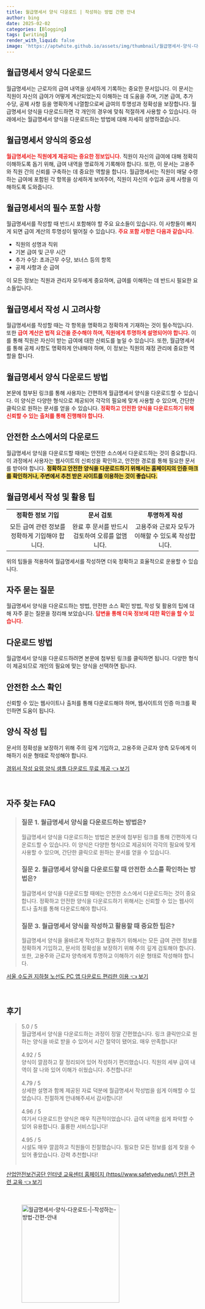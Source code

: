 ```yaml
---
title: 월급명세서 양식 다운로드 | 작성하는 방법 간편 안내
author: bing
date: 2025-02-02
categories: [Blogging]
tags: [writing]
render_with_liquid: false
image: 'https://aptwhite.github.io/assets/img/thumbnail/월급명세서-양식-다운로드-|-작성하는-방법-간편-안내.webp'
---
```



<h2 id='월급명세서_양식_다운로드'>월급명세서 양식 다운로드</h2>

<p>월급명세서는 근로자의 급여 내역을 상세하게 기록하는 중요한 문서입니다. 이 문서는 직원이 자신의 급여가 어떻게 계산되었는지 이해하는 데 도움을 주며, 기본 급여, 추가 수당, 공제 사항 등을 명확하게 나열함으로써 급여의 투명성과 정확성을 보장합니다. 월급명세서 양식을 다운로드하면 각 개인의 경우에 맞춰 적절하게 사용할 수 있습니다. 아래에서는 월급명세서 양식을 다운로드하는 방법에 대해 자세히 설명하겠습니다.</p>

<h2 id='월급명세서_양식의_중요성'>월급명세서 양식의 중요성</h2>

<p><b><span style="color: #ee2323;">월급명세서는 직원에게 제공되는 중요한 정보입니다.</span></b> 직원이 자신의 급여에 대해 정확히 이해하도록 돕기 위해, 급여 내역을 명료하게 기록해야 합니다. 또한, 이 문서는 고용주와 직원 간의 신뢰를 구축하는 데 중요한 역할을 합니다. 월급명세서는 직원이 매달 수령하는 급여에 포함된 각 항목을 상세하게 보여주어, 직원이 자신의 수입과 공제 사항을 이해하도록 도와줍니다.</p>

<h2 id='월급명세서의_필수_포함_사항'>월급명세서의 필수 포함 사항</h2>

<p>월급명세서를 작성할 때 반드시 포함해야 할 주요 요소들이 있습니다. 이 사항들이 빠지게 되면 급여 계산의 투명성이 떨어질 수 있습니다. <b><span style="color: #ee2323;">주요 포함 사항은 다음과 같습니다.</span></b></p>

<ul>
    <li>직원의 성명과 직위</li>
    <li>기본 급여 및 근무 시간</li>
    <li>추가 수당: 초과근무 수당, 보너스 등의 항목</li>
    <li>공제 사항과 순 급여</li>
</ul>

<p>이 모든 정보는 직원과 관리자 모두에게 중요하며, 급여를 이해하는 데 반드시 필요한 요소들입니다.</p>

<h2 id='월급명세서_작성_시_고려사항'>월급명세서 작성 시 고려사항</h2>

<p>월급명세서를 작성할 때는 각 항목을 명확하고 정확하게 기재하는 것이 필수적입니다. 또한 <b><span style="color: #ee2323;">급여 계산은 법적 요건을 준수해야 하며, 직원에게 투명하게 설명되어야 합니다.</span></b> 이를 통해 직원은 자신이 받는 급여에 대한 신뢰도를 높일 수 있습니다. 또한, 월급명세서를 통해 공제 사항도 명확하게 안내해야 하며, 이 정보는 직원의 재정 관리에 중요한 역할을 합니다.</p>

<h2 id='월급명세서_양식_다운로드_방법'>월급명세서 양식 다운로드 방법</h2>

<p>본문에 첨부된 링크를 통해 사용자는 간편하게 월급명세서 양식을 다운로드할 수 있습니다. 이 양식은 다양한 형식으로 제공되어 각각의 필요에 맞게 사용할 수 있으며, 간단한 클릭으로 원하는 문서를 얻을 수 있습니다. <b><span style="color: #ee2323;">정확하고 안전한 양식을 다운로드하기 위해 신뢰할 수 있는 출처를 통해 진행해야 합니다.</span></b></p>

<h2 id='안전한_소스에서의_다운로드'>안전한 소스에서의 다운로드</h2>

<p>월급명세서 양식을 다운로드할 때에는 안전한 소스에서 다운로드하는 것이 중요합니다. 이 과정에서 사용자는 웹사이트의 신뢰성을 확인하고, 안전한 경로를 통해 필요한 문서를 받아야 합니다. <b><span style="background-color: #ffe066;">정확하고 안전한 양식을 다운로드하기 위해서는 홈페이지의 인증 마크를 확인하거나, 주변에서 추천 받은 사이트를 이용하는 것이 좋습니다.</span></b></p>

<h2 id='월급명세서_작성_및_활용_팁'>월급명세서 작성 및 활용 팁</h2>

<table>
    <tr>
        <td style="text-align: center; height: 17px;"><b>정확한 정보 기입</b></td>
        <td style="text-align: center; height: 17px;"><b>문서 검토</b></td>
        <td style="text-align: center; height: 17px;"><b>투명하게 작성</b></td>
    </tr>
    <tr>
        <td style="text-align: center; height: 17px;">모든 급여 관련 정보를 정확하게 기입해야 합니다.</td>
        <td style="text-align: center; height: 17px;">완료 후 문서를 반드시 검토하여 오류를 없앰니다.</td>
        <td style="text-align: center; height: 17px;">고용주와 근로자 모두가 이해할 수 있도록 작성합니다.</td>
    </tr>
</table>

<p>위의 팁들을 적용하여 월급명세서를 작성하면 더욱 정확하고 효율적으로 운용할 수 있습니다.</p>

<h2 id='자주_묻는_질문'>자주 묻는 질문</h2>

<p>월급명세서 양식을 다운로드하는 방법, 안전한 소스 확인 방법, 작성 및 활용의 팁에 대해 자주 묻는 질문을 정리해 보았습니다. <b><span style="color: #ee2323;">답변을 통해 더욱 정보에 대한 확인을 할 수 있습니다.</span></b></p>

<h2 id='다운로드_방법'>다운로드 방법</h2>

<p>월급명세서 양식을 다운로드하려면 본문에 첨부된 링크를 클릭하면 됩니다. 다양한 형식이 제공되므로 개인의 필요에 맞는 양식을 선택하면 됩니다.</p>

<h2 id='안전한_소스확인'>안전한 소스 확인</h2>

<p>신뢰할 수 있는 웹사이트나 출처를 통해 다운로드해야 하며, 웹사이트의 인증 마크를 확인하면 도움이 됩니다.</p>

<h2 id='양식_작성_팁'>양식 작성 팁</h2>

<p>문서의 정확성을 보장하기 위해 주의 깊게 기입하고, 고용주와 근로자 양측 모두에게 이해하기 쉬운 형태로 작성해야 합니다.</p>


<p><a class="click-button" title="경위서 작성 요령 양식 샘플 다운로드 무료 제공" href="https://aptwhite.github.io/posts/%EA%B2%BD%EC%9C%84%EC%84%9C-%EC%9E%91%EC%84%B1-%EC%9A%94%EB%A0%B9-%EC%96%91%EC%8B%9D-%EC%83%98%ED%94%8C-%EB%8B%A4%EC%9A%B4%EB%A1%9C%EB%93%9C-%EB%AC%B4%EB%A3%8C-%EC%A0%9C%EA%B3%B5/" rel="dofollow">경위서 작성 요령 양식 샘플 다운로드 무료 제공 👈 보기</a></p><br>
<h2 id='자주_찾는_FAQ'>자주 찾는 FAQ</h2>
<div itemscope="" itemtype="https://schema.org/FAQPage"> 
<blockquote> 
<div itemscope="" itemprop="mainEntity" itemtype="https://schema.org/Question"> 
<h3 itemprop="name">질문 1. 월급명세서 양식을 다운로드하는 방법은?</h3> 
<div itemscope="" itemprop="acceptedAnswer" itemtype="https://schema.org/Answer"> 
<span itemprop="text"> 
<p>월급명세서 양식을 다운로드하는 방법은 본문에 첨부된 링크를 통해 간편하게 다운로드할 수 있습니다. 이 양식은 다양한 형식으로 제공되어 각각의 필요에 맞게 사용할 수 있으며, 간단한 클릭으로 원하는 문서를 얻을 수 있습니다.</p> 
</span> 
</div> 
</div> 

<div itemscope="" itemprop="mainEntity" itemtype="https://schema.org/Question"> 
<h3 itemprop="name">질문 2. 월급명세서 양식을 다운로드할 때 안전한 소스를 확인하는 방법은?</h3> 
<div itemscope="" itemprop="acceptedAnswer" itemtype="https://schema.org/Answer"> 
<span itemprop="text"> 
<p>월급명세서 양식을 다운로드할 때에는 안전한 소스에서 다운로드하는 것이 중요합니다. 정확하고 안전한 양식을 다운로드하기 위해서는 신뢰할 수 있는 웹사이트나 출처를 통해 다운로드해야 합니다.</p> 
</span> 
</div> 
</div> 

<div itemscope="" itemprop="mainEntity" itemtype="https://schema.org/Question"> 
<h3 itemprop="name">질문 3. 월급명세서 양식을 작성하고 활용할 때 중요한 팁은?</h3> 
<div itemscope="" itemprop="acceptedAnswer" itemtype="https://schema.org/Answer"> 
<span itemprop="text"> 
<p>월급명세서 양식을 올바르게 작성하고 활용하기 위해서는 모든 급여 관련 정보를 정확하게 기입하고, 문서의 정확성을 보장하기 위해 주의 깊게 검토해야 합니다. 또한, 고용주와 근로자 양측에게 투명하고 이해하기 쉬운 형태로 작성해야 합니다.</p> 
</span> 
</div> 
</div> 
</blockquote> 
</div>
<p><a class="click-button" title="서울 수도권 지하철 노선도 PC 앱 다운로드 편리한 이용" href="https://aptwhite.github.io/posts/%EC%84%9C%EC%9A%B8-%EC%88%98%EB%8F%84%EA%B6%8C-%EC%A7%80%ED%95%98%EC%B2%A0-%EB%85%B8%EC%84%A0%EB%8F%84-PC-%EC%95%B1-%EB%8B%A4%EC%9A%B4%EB%A1%9C%EB%93%9C-%ED%8E%B8%EB%A6%AC%ED%95%9C-%EC%9D%B4%EC%9A%A9/" rel="dofollow">서울 수도권 지하철 노선도 PC 앱 다운로드 편리한 이용 👈 보기</a></p><br>
<h2 id='후기'>후기</h2>
<div itemscope itemtype="https://schema.org/Product">
  <blockquote>
  <div itemprop="review" itemscope itemtype="https://schema.org/Review">
      <div itemprop="reviewRating" itemscope itemtype="https://schema.org/Rating"> <span itemprop="ratingValue">5.0</span> / <span itemprop="bestRating">5</span> </div>
      <span itemprop="reviewBody">월급명세서 양식을 다운로드하는 과정이 정말 간편했습니다. 링크 클릭만으로 원하는 양식을 바로 받을 수 있어서 시간 절약이 됐어요. 매우 만족합니다!</span>
  </div>
  <br>
  <div itemprop="review" itemscope itemtype="https://schema.org/Review">
      <div itemprop="reviewRating" itemscope itemtype="https://schema.org/Rating"> <span itemprop="ratingValue">4.92</span> / <span itemprop="bestRating">5</span> </div>
      <span itemprop="reviewBody">양식이 깔끔하고 잘 정리되어 있어 작성하기 편리했습니다. 직원의 세부 급여 내역이 잘 나와 있어 이해가 쉬웠습니다. 추천합니다!</span>
  </div>
  <br>
  <div itemprop="review" itemscope itemtype="https://schema.org/Review">
      <div itemprop="reviewRating" itemscope itemtype="https://schema.org/Rating"> <span itemprop="ratingValue">4.79</span> / <span itemprop="bestRating">5</span> </div>
      <span itemprop="reviewBody">상세한 설명과 함께 제공된 자료 덕분에 월급명세서 작성법을 쉽게 이해할 수 있었습니다. 친절하게 안내해주셔서 감사합니다!</span>
  </div>
  <br>
  <div itemprop="review" itemscope itemtype="https://schema.org/Review">
      <div itemprop="reviewRating" itemscope itemtype="https://schema.org/Rating"> <span itemprop="ratingValue">4.96</span> / <span itemprop="bestRating">5</span> </div>
      <span itemprop="reviewBody">여기서 다운로드한 양식은 매우 직관적이었습니다. 급여 내역을 쉽게 파악할 수 있어 유용합니다. 훌륭한 서비스입니다!</span>
  </div>
  <br>
  <div itemprop="review" itemscope itemtype="https://schema.org/Review">
      <div itemprop="reviewRating" itemscope itemtype="https://schema.org/Rating"> <span itemprop="ratingValue">4.95</span> / <span itemprop="bestRating">5</span> </div>
      <span itemprop="reviewBody">시설도 매우 깔끔하고 직원들이 친절했습니다. 필요한 모든 정보를 쉽게 찾을 수 있어 좋았습니다. 강력 추천합니다!</span>
  </div>
  <br>
  </blockquote>
</div>
<p><a class="click-button" title="산업안전보건공단 인터넷 교육센터 홈페이지 (https//www.safetyedu.net/) 안전 관련 교육" href="https://aptwhite.github.io/posts/%EC%82%B0%EC%97%85%EC%95%88%EC%A0%84%EB%B3%B4%EA%B1%B4%EA%B3%B5%EB%8B%A8-%EC%9D%B8%ED%84%B0%EB%84%B7-%EA%B5%90%EC%9C%A1%EC%84%BC%ED%84%B0-%ED%99%88%ED%8E%98%EC%9D%B4%EC%A7%80-(httpswww.safetyedu.net)-%EC%95%88%EC%A0%84-%EA%B4%80%EB%A0%A8-%EA%B5%90%EC%9C%A1/" rel="dofollow">산업안전보건공단 인터넷 교육센터 홈페이지 (https//www.safetyedu.net/) 안전 관련 교육 👈 보기</a></p><br>
<figure class="image"><img src="https://aptwhite.github.io/assets/img/thumbnail/월급명세서-양식-다운로드-|-작성하는-방법-간편-안내.webp" alt="월급명세서-양식-다운로드-|-작성하는-방법-간편-안내" width="256" height="256"></figure>